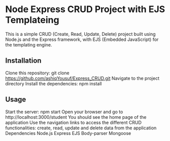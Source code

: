 # Node Express CRUD Project with EJS Templateing
This is a simple CRUD (Create, Read, Update, Delete) project built using Node.js and the Express framework, with EJS (Embedded JavaScript) for the templating engine.

## Installation
Clone this repository: git clone https://github.com/ashiqYousuf/Express_CRUD.git
Navigate to the project directory
Install the dependencies: npm install
## Usage
Start the server: npm start
Open your browser and go to http://localhost:3000/student
You should see the home page of the application
Use the navigation links to access the different CRUD functionalities: create, read, update and delete data from the application
Dependencies
Node.js
Express
EJS
Body-parser
Mongoose
